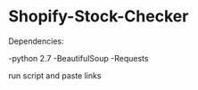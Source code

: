 # Shopify-Stock-Checker
Dependencies:

-python 2.7
-BeautifulSoup
-Requests

run script and paste links
